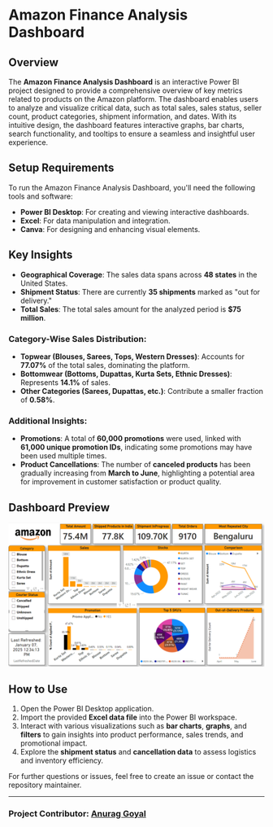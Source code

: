 # Amazon Finance Analysis Dashboard

## Overview
The **Amazon Finance Analysis Dashboard** is an interactive Power BI project designed to provide a comprehensive overview of key metrics related to products on the Amazon platform. The dashboard enables users to analyze and visualize critical data, such as total sales, sales status, seller count, product categories, shipment information, and dates. With its intuitive design, the dashboard features interactive graphs, bar charts, search functionality, and tooltips to ensure a seamless and insightful user experience.

## Setup Requirements
To run the Amazon Finance Analysis Dashboard, you'll need the following tools and software:

- **Power BI Desktop**: For creating and viewing interactive dashboards.
- **Excel**: For data manipulation and integration.
- **Canva**: For designing and enhancing visual elements.

## Key Insights

- **Geographical Coverage**: The sales data spans across **48 states** in the United States.
- **Shipment Status**: There are currently **35 shipments** marked as "out for delivery."
- **Total Sales**: The total sales amount for the analyzed period is **$75 million**.
  
### Category-Wise Sales Distribution:
- **Topwear (Blouses, Sarees, Tops, Western Dresses)**: Accounts for **77.07%** of the total sales, dominating the platform.
- **Bottomwear (Bottoms, Dupattas, Kurta Sets, Ethnic Dresses)**: Represents **14.1%** of sales.
- **Other Categories (Sarees, Dupattas, etc.)**: Contribute a smaller fraction of **0.58%**.

### Additional Insights:
- **Promotions**: A total of **60,000 promotions** were used, linked with **61,000 unique promotion IDs**, indicating some promotions may have been used multiple times.
- **Product Cancellations**: The number of **canceled products** has been gradually increasing from **March to June**, highlighting a potential area for improvement in customer satisfaction or product quality.

## Dashboard Preview

![Amazon Finance Dashboard](https://github.com/deafult0user/Infosys-Springboard/blob/b42615113ecd4718db41b3e24a41d03bb0204e6d/Final%20Team%20Project%20-%20Amazon/Dashboards/Amazon1.png)

## How to Use

1. Open the Power BI Desktop application.
2. Import the provided **Excel data file** into the Power BI workspace.
3. Interact with various visualizations such as **bar charts**, **graphs**, and **filters** to gain insights into product performance, sales trends, and promotional impact.
4. Explore the **shipment status** and **cancellation data** to assess logistics and inventory efficiency.

For further questions or issues, feel free to create an issue or contact the repository maintainer.

---

### Project Contributor: [Anurag Goyal](https://github.com/deafult0user)
